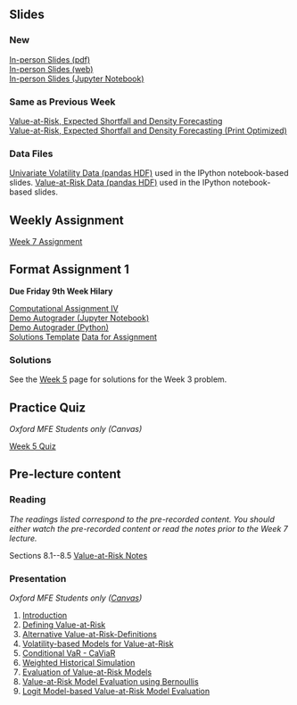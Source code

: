 <!--
.. title: Financial Econometrics II: Week 7
.. slug: hilary-term-7
.. date: 2020-11-27 17:51:05 UTC
.. tags: teaching, mfe
.. category: teaching 
.. link: 
.. description: Teaching resources for MFE Financial Econometrics II Week 7
.. type: text
.. jumbotron_color: #002147
.. jumbotron_light: True
.. jumbotron: MFE Financial Econometrics II: Week 7
.. jumbotron_text: Teaching material from Week 7.
-->

## Slides

### New
[In-person Slides (pdf)](/files/teaching/mfe/slides/univariate-volatility-slides-2020-21-in-person-week-7.pdf)  <br />
[In-person Slides (web)](/files/teaching/mfe/slides/univariate-volatility-slides-2020-21-in-person-week-7.html)  <br />
[In-person Slides (Jupyter Notebook)](/files/teaching/mfe/slides/univariate-volatility-slides-2020-21-in-person-week-7.ipynb) 

### Same as Previous Week
[Value-at-Risk, Expected Shortfall and Density Forecasting](/files/teaching/mfe/slides/var-slides-2020-2021.pdf) <br />
[Value-at-Risk, Expected Shortfall and Density Forecasting (Print Optimized)](/files/teaching/mfe/slides/var-slides-2020-2021-print.pdf) <br />

### Data Files
[Univariate Volatility Data (pandas HDF)](/files/teaching/mfe/data/univariate-volatility-data.h5) used in the IPython notebook-based slides.
[Value-at-Risk Data (pandas HDF)](/files/teaching/mfe/data/value-at-risk-data.h5) used in the IPython notebook-based slides.


## Weekly Assignment

[Week 7 Assignment](/files/teaching/mfe/homework/ht-week-7-assignment.pdf)

## Format Assignment 1

**Due Friday 9th Week Hilary**

[Computational Assignment IV](/files/teaching/mfe/assignments/mfe-fe-computational-exercise-4-2020-2021.pdf) <br />
[Demo Autograder (Jupyter Notebook)](/files/teaching/mfe/assignments/demo-autograder-fw1.ipynb) <br />
[Demo Autograder (Python)](/files/teaching/mfe/assignments/demo-autograder-fw1.py) <br />
[Solutions Template](/files/teaching/mfe/assignments/solutions-fw1.py)
[Data for Assignment](/files/teaching/mfe/assignments/mfe-formal-work-1-2020-2021.csv.gz)


### Solutions ###

See the [Week 5](../hilary-term-5) page for solutions for the Week 3 problem.

## Practice Quiz

_Oxford MFE Students only (Canvas)_

[Week 5 Quiz](https://canvas.sbs.ox.ac.uk/courses/1914/quizzes/2095)

## Pre-lecture content

### Reading

_The readings listed correspond to the pre-recorded content. You should either
watch the pre-recorded content or read the notes prior to the Week 7 lecture._

Sections 8.1--8.5  [Value-at-Risk Notes](/files/teaching/mfe/notes/financial-econometrics-2020-2021-chapter-8.pdf)

### Presentation

_Oxford MFE Students only ([Canvas](https://canvas.sbs.ox.ac.uk/courses/1914/external_tools/185))_

1. [Introduction](https://ox.cloud.panopto.eu/Panopto/Pages/Viewer.aspx?id=236d2a5f-9a2c-4d82-8f91-acdd01804c36)
2. [Defining Value-at-Risk](https://ox.cloud.panopto.eu/Panopto/Pages/Viewer.aspx?id=d97804cf-d423-4a10-924e-acdd0180fce1)
3. [Alternative Value-at-Risk-Definitions](https://ox.cloud.panopto.eu/Panopto/Pages/Viewer.aspx?id=661fb182-aaa8-44f2-8f74-acdd0187ad6e)
4. [Volatility-based Models for Value-at-Risk](https://ox.cloud.panopto.eu/Panopto/Pages/Viewer.aspx?id=070634d7-efdb-4f08-834e-acde00c819ff)
5. [Conditional VaR - CaViaR](https://ox.cloud.panopto.eu/Panopto/Pages/Viewer.aspx?id=440100c4-47bb-4d6b-b9f7-acde00cf0586)
6. [Weighted Historical Simulation](https://ox.cloud.panopto.eu/Panopto/Pages/Viewer.aspx?id=33ac1078-b6fa-4833-b884-acde009b3db9)
7. [Evaluation of Value-at-Risk Models](https://ox.cloud.panopto.eu/Panopto/Pages/Viewer.aspx?id=2623e90e-39a1-4392-93c8-acde009b4347)
8. [Value-at-Risk Model Evaluation using Bernoullis](https://ox.cloud.panopto.eu/Panopto/Pages/Viewer.aspx?id=c0141a14-05de-42a1-8fdc-acde00d7e828)
9. [Logit Model-based Value-at-Risk Model Evaluation](https://ox.cloud.panopto.eu/Panopto/Pages/Viewer.aspx?id=1be057bb-cc0e-4f9d-9659-acde009b48d1)
